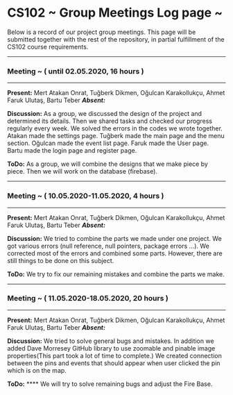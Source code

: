 # CS102 ~ Group Meetings Log page ~

Below is a record of our project group meetings. This page will be submitted together with the rest of the repository, in partial fulfillment of the CS102 course requirements.

****
### Meeting ~ ( until 02.05.2020, 16 hours )
****
**Present:** Mert Atakan Onrat, Tuğberk Dikmen, Oğulcan Karakollukçu, Ahmet Faruk Ulutaş, Bartu Teber  _**Absent:**_

**Discussion:** 
As a group, we discussed the design of the project and determined its details. Then we shared tasks and checked our progress regularly every week. We solved the errors in the codes we wrote together. Atakan made the settings page. Tuğberk made the main page and the menu section. Oğulcan made the event list page. Faruk made the User page. Bartu made the login page and register page.

**ToDo:** As a group, we will combine the designs that we make piece by piece. Then we will work on the database (firebase).

****
### Meeting ~ ( 10.05.2020-11.05.2020, 4 hours )
****
**Present:** Mert Atakan Onrat, Tuğberk Dikmen, Oğulcan Karakollukçu, Ahmet Faruk Ulutaş, Bartu Teber  _**Absent:**_

**Discussion:** 
We tried to combine the parts we made under one project. We got various errors (null reference, null pointers, package errors ...). We corrected most of the errors and combined some parts. However, there are still things to be done on this subject.

**ToDo:** We try to fix our remaining mistakes and combine the parts we make.
****
### Meeting ~ ( 11.05.2020-18.05.2020, 20 hours )
****
**Present:** Mert Atakan Onrat, Tuğberk Dikmen, Oğulcan Karakollukçu, Ahmet Faruk Ulutaş, Bartu Teber  _**Absent:**_

**Discussion:** 
We tried to solve general bugs and mistakes. In addition we added Dave Morresey GitHub library to use zoomable and pinable image properties(This part took a lot of time to complete.) We created connection between the pins and events that should appear when user clicked the pin which is on the map. 

**ToDo:** 
**** We will try to solve remaining bugs and adjust the Fire Base.
